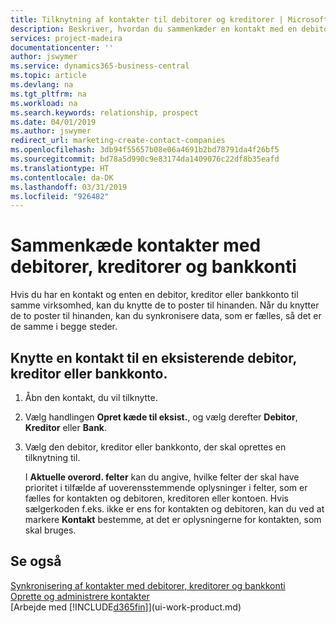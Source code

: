 ```yaml
---
title: Tilknytning af kontakter til debitorer og kreditorer | Microsoft Docs
description: Beskriver, hvordan du sammenkæder en kontakt med en debitor, kreditor eller bankkonto fra samme virksomhed, så du kan synkronisere fælles data.
services: project-madeira
documentationcenter: ''
author: jswymer
ms.service: dynamics365-business-central
ms.topic: article
ms.devlang: na
ms.tgt_pltfrm: na
ms.workload: na
ms.search.keywords: relationship, prospect
ms.date: 04/01/2019
ms.author: jswymer
redirect_url: marketing-create-contact-companies
ms.openlocfilehash: 3db94f55657b08e06a4691b2bd78791da4f26bf5
ms.sourcegitcommit: bd78a5d990c9e83174da1409076c22df8b35eafd
ms.translationtype: HT
ms.contentlocale: da-DK
ms.lasthandoff: 03/31/2019
ms.locfileid: "926482"
---
```

# <a name="link-contacts-with-customers-vendors-and-bank-accounts"></a>Sammenkæde kontakter med debitorer, kreditorer og bankkonti
Hvis du har en kontakt og enten en debitor, kreditor eller bankkonto til samme virksomhed, kan du knytte de to poster til hinanden. Når du knytter de to poster til hinanden, kan du synkronisere data, som er fælles, så det er de samme i begge steder.

## <a name="link-a-contact-to-an-existing-customer-vendor-or-bank-account"></a>Knytte en kontakt til en eksisterende debitor, kreditor eller bankkonto.
1. Åbn den kontakt, du vil tilknytte.
2. Vælg handlingen **Opret kæde til eksist.**, og vælg derefter **Debitor**, **Kreditor** eller **Bank**.
3. Vælg den debitor, kreditor eller bankkonto, der skal oprettes en tilknytning til.

   I **Aktuelle overord. felter** kan du angive, hvilke felter der skal have prioritet i tilfælde af uoverensstemmende oplysninger i felter, som er fælles for kontakten og debitoren, kreditoren eller kontoen. Hvis sælgerkoden f.eks. ikke er ens for kontakten og debitoren, kan du ved at markere **Kontakt** bestemme, at det er oplysningerne for kontakten, som skal bruges.

## <a name="see-also"></a>Se også
[Synkronisering af kontakter med debitorer, kreditorer og bankkonti](marketing-synchronize-contacts-customers-vendors-bank-accounts.md)  
[Oprette og administrere kontakter](marketing-contacts.md)  
[Arbejde med [!INCLUDE[d365fin](includes/d365fin_md.md)]](ui-work-product.md)  
